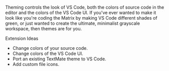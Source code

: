 Theming controls the look of VS Code, both the colors of source code in the editor and the colors of the VS Code UI. If you've ever wanted to make it look like you're coding the Matrix by making VS Code different shades of green, or just wanted to create the ultimate, minimalist grayscale workspace, then themes are for you.

Extension Ideas

- Change colors of your source code.
- Change colors of the VS Code UI.
- Port an existing TextMate theme to VS Code.
- Add custom file icons.
